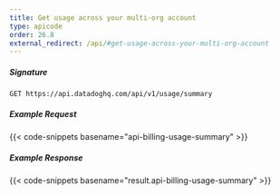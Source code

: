 ```yaml
---
title: Get usage across your multi-org account
type: apicode
order: 26.8
external_redirect: /api/#get-usage-across-your-multi-org-account
---
```


##### Signature
`GET https://api.datadoghq.com/api/v1/usage/summary`
##### Example Request
{{< code-snippets basename="api-billing-usage-summary" >}}
##### Example Response
{{< code-snippets basename="result.api-billing-usage-summary" >}}
